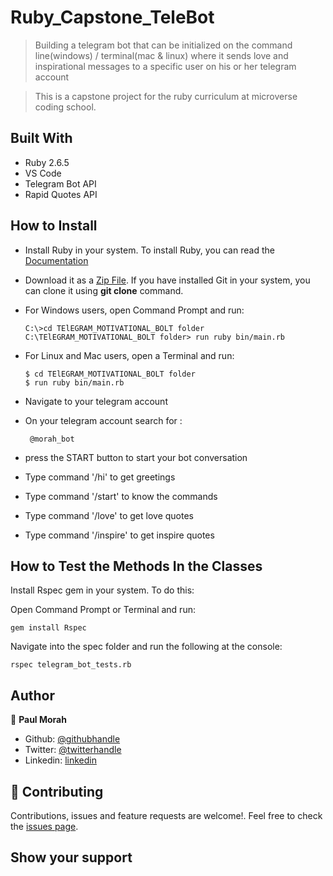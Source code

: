 # Ruby_Capstone_TeleBot
> Building a telegram bot that can be initialized on the command line(windows) / terminal(mac &amp; linux) where it sends love and inspirational messages to a specific user on his or her telegram account

 > This is a capstone project for the ruby curriculum at microverse coding school.

## Built With

- Ruby 2.6.5
- VS Code
- Telegram Bot API
- Rapid Quotes API


## How to Install

- Install Ruby in your system. To install Ruby, you can read the [Documentation](https://www.ruby-lang.org/en/documentation/installation/)
- Download it as a [Zip File](https://github.com/peterrobert/Telegram_motivation_bolt.git). If you have installed Git in your system, you can clone it using **git clone** command.
- For Windows users, open Command Prompt and run:
    ```console
    C:\>cd TElEGRAM_MOTIVATIONAL_BOLT folder
    C:\TElEGRAM_MOTIVATIONAL_BOLT folder> run ruby bin/main.rb
    ```
- For Linux and Mac users, open a Terminal and run:
    ```console
    $ cd TElEGRAM_MOTIVATIONAL_BOLT folder
    $ run ruby bin/main.rb
    ``` 
- Navigate to your telegram account

- On your telegram account search for :
  ```
   @morah_bot

   ``` 
-  press the START button to start your bot conversation

- Type command '/hi' to get greetings

- Type command  '/start' to know the commands

- Type command '/love' to get love quotes

- Type command '/inspire' to get inspire quotes

## How to Test the Methods In the Classes


 Install Rspec gem in your system. To do this:

 Open Command Prompt or Terminal and run:

  ```console
  gem install Rspec
  ```

 Navigate into the spec folder and run the following at the console:

   ```console
   rspec telegram_bot_tests.rb
   ```

## Author 

👤 **Paul Morah**

- Github: [@githubhandle](https://github.com/chinweokwu)
- Twitter: [@twitterhandle](https://twitter.com/Morah89820846)
- Linkedin: [linkedin](https://www.linkedin.com/in/paul-morah-285b63172/)


## 🤝 Contributing

Contributions, issues and feature requests are welcome!. Feel free to check the [issues page](issues/).

## Show your support